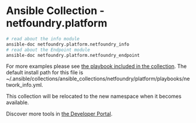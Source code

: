 # Ansible Collection - netfoundry.platform

```bash
# read about the info module
ansible-doc netfoundry.platform.netfoundry_info
# read about the Endpoint module
ansible-doc netfoundry.platform.netfoundry_endpoint
```

For more examples please see [the playbook included in the collection](https://github.com/netfoundry/developer-tools/blob/master/ansible_collections/netfoundry/platform/playbooks/network_info.yml). The default install path for this file is ~/.ansible/collections/ansible_collections/netfoundry/platform/playbooks/network_info.yml.

This collection will be relocated to the new namespace when it becomes available.

Discover more tools in [the Developer Portal](https://developer.netfoundry.io/).
